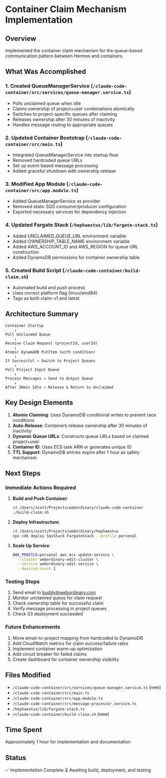 # Container Claim Mechanism Implementation

## Overview
Implemented the container claim mechanism for the queue-based communication pattern between Hermes and containers.

## What Was Accomplished

### 1. Created QueueManagerService (`/claude-code-container/src/services/queue-manager.service.ts`)
- Polls unclaimed queue when idle
- Claims ownership of project+user combinations atomically
- Switches to project-specific queues after claiming
- Releases ownership after 30 minutes of inactivity
- Handles message routing to appropriate queues

### 2. Updated Container Bootstrap (`/claude-code-container/src/main.ts`)
- Integrated QueueManagerService into startup flow
- Removed hardcoded queue URLs
- Set up event-based message processing
- Added graceful shutdown with ownership release

### 3. Modified App Module (`/claude-code-container/src/app.module.ts`)
- Added QueueManagerService as provider
- Removed static SQS consumer/producer configuration
- Exported necessary services for dependency injection

### 4. Updated Fargate Stack (`/hephaestus/lib/fargate-stack.ts`)
- Added UNCLAIMED_QUEUE_URL environment variable
- Added OWNERSHIP_TABLE_NAME environment variable
- Added AWS_ACCOUNT_ID and AWS_REGION for queue URL construction
- Added DynamoDB permissions for container ownership table

### 5. Created Build Script (`/claude-code-container/build-claim.sh`)
- Automated build and push process
- Uses correct platform flag (linux/amd64)
- Tags as both claim-v1 and latest

## Architecture Summary

```
Container Startup
    ↓
Poll Unclaimed Queue
    ↓
Receive Claim Request (projectId, userId)
    ↓
Atomic DynamoDB PutItem (with condition)
    ↓
If Successful → Switch to Project Queues
    ↓
Poll Project Input Queue
    ↓
Process Messages → Send to Output Queue
    ↓
After 30min Idle → Release & Return to Unclaimed
```

## Key Design Elements

1. **Atomic Claiming**: Uses DynamoDB conditional writes to prevent race conditions
2. **Auto-Release**: Containers release ownership after 30 minutes of inactivity
3. **Dynamic Queue URLs**: Constructs queue URLs based on claimed project+user
4. **Container ID**: Uses ECS task ARN or generates unique ID
5. **TTL Support**: DynamoDB entries expire after 1 hour as safety mechanism

## Next Steps

### Immediate Actions Required
1. **Build and Push Container**:
   ```bash
   cd /Users/scott/Projects/webordinary/claude-code-container
   ./build-claim.sh
   ```

2. **Deploy Infrastructure**:
   ```bash
   cd /Users/scott/Projects/webordinary/hephaestus
   npx cdk deploy SqsStack FargateStack --profile personal
   ```

3. **Scale Up Service**:
   ```bash
   AWS_PROFILE=personal aws ecs update-service \
     --cluster webordinary-edit-cluster \
     --service webordinary-edit-service \
     --desired-count 1
   ```

### Testing Steps
1. Send email to buddy@webordinary.com
2. Monitor unclaimed queue for claim request
3. Check ownership table for successful claim
4. Verify message processing in project queues
5. Check S3 deployment succeeded

### Future Enhancements
1. Move email-to-project mapping from hardcoded to DynamoDB
2. Add CloudWatch metrics for claim success/failure rates
3. Implement container warm-up optimization
4. Add circuit breaker for failed claims
5. Create dashboard for container ownership visibility

## Files Modified
- `/claude-code-container/src/services/queue-manager.service.ts` (new)
- `/claude-code-container/src/main.ts`
- `/claude-code-container/src/app.module.ts`
- `/claude-code-container/src/message-processor.service.ts`
- `/hephaestus/lib/fargate-stack.ts`
- `/claude-code-container/build-claim.sh` (new)

## Time Spent
Approximately 1 hour for implementation and documentation

## Status
✅ Implementation Complete
⏳ Awaiting build, deployment, and testing